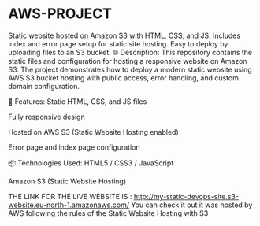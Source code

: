 # AWS-PROJECT
Static website hosted on Amazon S3 with HTML, CSS, and JS. Includes index and error page setup for static site hosting. Easy to deploy by uploading files to an S3 bucket.
🌐 Description:
This repository contains the static files and configuration for hosting a responsive website on Amazon S3. The project demonstrates how to deploy a modern static website using AWS S3 bucket hosting with public access, error handling, and custom domain configuration.

🚀 Features:
Static HTML, CSS, and JS files

Fully responsive design

Hosted on AWS S3 (Static Website Hosting enabled)

Error page and index page configuration

📦 Technologies Used:
HTML5 / CSS3 / JavaScript

Amazon S3 (Static Website Hosting)

THE LINK FOR THE LIVE WEBSITE IS : http://my-static-devops-site.s3-website.eu-north-1.amazonaws.com/
You can check it out it was hosted by AWS following the rules of the Static Website Hosting with S3

